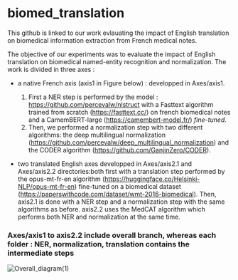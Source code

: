 # biomed_translation
This github is linked to our work evlauating the impact of English translation on biomedical information extraction from French medical notes.

The objective of our experiments was to evaluate the impact of English translation on biomedical named-entity recognition and normalization. The work is divided in three axes : 
  - a native French axis (axis1 in Figure below)  : developped in Axes/axis1. 
    1. First a NER step is performed by the model : https://github.com/percevalw/nlstruct with a Fasttext algorithm trained from scratch (https://fasttext.cc/) on french biomedical notes and a CamemBERT-large (https://camembert-model.fr/) _fine-tuned_. 
    2. Then, we performed a normalization step with two different algorithms: the deep multilingual normalization (https://github.com/percevalw/deep_multilingual_normalization) and the CODER algorithm (https://github.com/GanjinZero/CODER). 
  
  - two translated English axes developped in Axes/axis2.1 and Axes/axis2.2 directories:both first with a translation step performed by the opus-mt-fr-en algorithm (https://huggingface.co/Helsinki-NLP/opus-mt-fr-en) fine-tuned on a biomedical dataset (https://paperswithcode.com/dataset/wmt-2016-biomedical). 
Then, axis2.1 is done with a NER step and a normalization step with the same algorithms as before. 
axis2.2 uses the MedCAT algorithm which performs both NER and normalization at the same time. 

### Axes/axis1 to axis2.2 include overall branch, whereas each folder : NER, normalization, translation contains the intermediate steps 
    

![Overall_diagram(1)](https://user-images.githubusercontent.com/81175825/174573508-fded2955-5282-42dc-83b0-3d852f240085.png)
